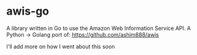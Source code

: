 # awis-go
A library written in Go to use the Amazon Web Information Service API. A Python -> Golang port of: https://github.com/ashim888/awis

I'll add more on how I went about this soon

